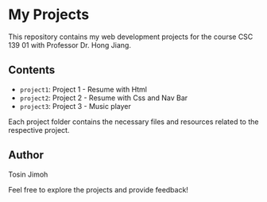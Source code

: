# My Projects

This repository contains my web development projects for the course CSC 139 01 with Professor Dr. Hong Jiang.

## Contents

- `project1`: Project 1 - Resume with Html
- `project2`: Project 2 - Resume with Css and Nav Bar
- `project3`: Project 3 - Music player

Each project folder contains the necessary files and resources related to the respective project.



## Author

Tosin Jimoh

Feel free to explore the projects and provide feedback!

